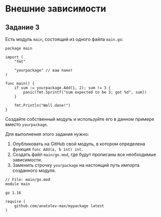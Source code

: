 # Внешние зависимости

## Задание 3

Есть модуль ```main```, состоящий из одного файла ```main.go```:

```
package main

import (
    "fmt"

    "yourpackage" // ваш пакет
)

func main() {
    if sum := yourpackage.Add(1, 2); sum != 3 {
        panic(fmt.Sprintf("sum expected to be 3; got %d", sum))
    }

    fmt.Println("Well done!")
}
```

Создайте собственный модуль и используйте его в данном примере вместо ```yourpackage```.

Для выполнения этого задания нужно:

1. Опубликовать на GitHub свой модуль, в котором определена функция ```func Add(a, b int) int```.
2. Создать файл ```main/go.mod```, где будут прописаны все необходимые зависимости.
3. Заменить строчку ```yourpackage``` на настоящий путь импорта созданного модуля.

```
// File: main/go.mod
module main

go 1.16

require (
    github.com/anatolev-max/mypackage latest
)
```
